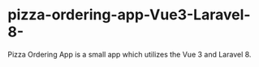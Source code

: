 # pizza-ordering-app-Vue3-Laravel-8-
Pizza Ordering App is a small app which utilizes the Vue 3 and Laravel 8.
